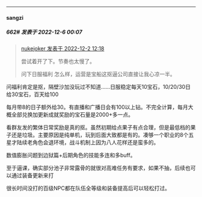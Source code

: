 

*****

####  sangzi  
##### 662#       发表于 2022-12-6 00:07

<blockquote><a href="httphttps://bbs.saraba1st.com/2b/forum.php?mod=redirect&amp;goto=findpost&amp;pid=58721297&amp;ptid=1960821" target="_blank">nukejoker 发表于 2022-12-2 12:18</a>

尝试着开了下。节奏也太慢了。

问下日服福利 怎么样，运营是宝船这抠逼公司直接让我心凉一半。</blockquote>
问福利肯定是抠，隔壁沙加没玩过不知道……日服稳定每天10宝石，10/20/30日给30宝石，百天给100

每月带8的日子额外给30。有直播和广播日会有100以上钻。不完全计算，每月大概全部兑换加更新成就奖励的宝石量是2000+多一点。

看群友发的繁体日常奖励是真的抠。虽然初期给点果子有点合理，但是最低档的果子还是垃圾。主要原因是纯单机，玩到后面大致都是有的。凑够一个职业的8个五星才陆续老角色会退环境，战斗机制上因为八人花样还是蛮多的。

数值膨胀问题到边狱篇+后期角色的技能多连和多buff。

至于逼课，确实部分池子非常露骨的就很对高难任务有要求，如果不抽，后续也可以通过装备更新来打

很长时间没打的百级NPC都在队伍全等级和装备提高后可以轻松打过。

